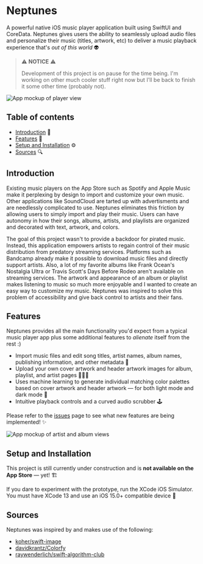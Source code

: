 # Neptunes

A powerful native iOS music player application built using SwiftUI and CoreData. Neptunes gives users the ability to seamlessly upload audio files and personalize their music (titles, artwork, etc) to deliver a music playback experience that's *out of this world* 👽

> ⚠️ **NOTICE** ⚠️
> 
> Development of this project is on pause for the time being. I'm working on other much cooler stuff right now but I'll be back to finish it some other time (probably not).

![App mockup of player view](https://i.imgur.com/wR2dENi.png)

## Table of contents
* [Introduction](#introduction) 📝
* [Features](#features) 👾
* [Setup and Installation](#setup-and-installation) ⚙️
* [Sources](#sources) 🔍

## Introduction
Existing music players on the App Store such as Spotify and Apple Music make it perplexing by design to import and customize your own music. Other applications like SoundCloud are tarted up with advertisments and are needlessly complicated to use. Neptunes eliminates this friction by allowing users to simply import and play their music. Users can have autonomy in how their songs, albums, artists, and playlists are organized and decorated with text, artwork, and colors. 

The goal of this project wasn't to provide a backdoor for pirated music. Instead, this application empowers artists to regain control of their music distribution from predatory streaming services. Platforms such as Bandcamp already make it possible to download music files and directly support artists. Also, a lot of my favorite albums like Frank Ocean's Nostalgia Ultra or Travis Scott's Days Before Rodeo aren't available on streaming services. The artwork and appearance of an album or playlist makes listening to music so much more enjoyable and I wanted to create an easy way to customize my music. Neptunes was inspired to solve this problem of accessibility and give back control to artists and their fans.

## Features
Neptunes provides all the main functionality you'd expect from a typical music player app plus some additional features to *alienate* itself from the rest :)
* Import music files and edit song titles, artist names, album names, publishing information, and other metadata 🎼
* Upload your own cover artwork and header artwork images for album, playlist, and artist pages 🙇🏽‍♂️
* Uses machine learning to generate individual matching color palettes based on cover artwork and header artwork — for both light mode and dark mode 🎨
* Intuitive playback controls and a curved audio scrubber 🕹

Please refer to the [issues](https://github.com/tsaruggan/neptunes/issues) page to see what new features are being implemented! ✨

![App mockup of artist and album views](https://i.imgur.com/JhrwIR8.png)
	
## Setup and Installation
This project is still currently under construction and is **not available on the App Store** — yet! 🏗

If you dare to experiment with the prototype, run the XCode iOS Simulator. You must have XCode 13 and use an iOS 15.0+ compatible device 📲

## Sources
Neptunes was inspired by and makes use of the following:
* [koher/swift-image](https://github.com/koher/swift-image)
* [davidkrantz/Colorfy](https://github.com/davidkrantz/Colorfy)
* [raywenderlich/swift-algorithm-club](https://github.com/raywenderlich/swift-algorithm-club)
